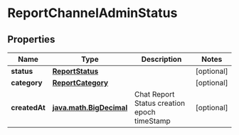 
# ReportChannelAdminStatus

## Properties
Name | Type | Description | Notes
------------ | ------------- | ------------- | -------------
**status** | [**ReportStatus**](ReportStatus.md) |  |  [optional]
**category** | [**ReportCategory**](ReportCategory.md) |  |  [optional]
**createdAt** | [**java.math.BigDecimal**](java.math.BigDecimal.md) | Chat Report Status creation epoch timeStamp |  [optional]



